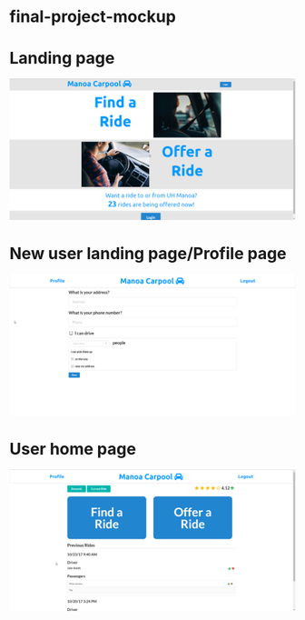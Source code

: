 # final-project-mockup

# Landing page
![](/doc/landing.png)

# New user landing page/Profile page
![](/doc/profile.png)

# User home page
![](/doc/home.png)
